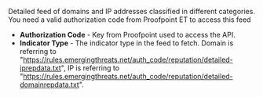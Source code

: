 Detailed feed of domains and IP addresses classified in different categories. You need a valid authorization code from Proofpoint ET to access this feed
* **Authorization Code** - Key from Proofpoint used to access the API.
* **Indicator Type** - The indicator type in the feed to fetch. Domain is referring to "https://rules.emergingthreats.net/auth_code/reputation/detailed-iprepdata.txt", IP is referring to "https://rules.emergingthreats.net/auth_code/reputation/detailed-domainrepdata.txt".